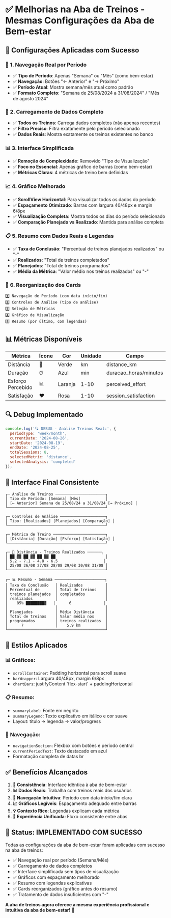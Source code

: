 # ✅ **Melhorias na Aba de Treinos - Mesmas Configurações da Aba de Bem-estar**

## 🎯 **Configurações Aplicadas com Sucesso**

### 📅 **1. Navegação Real por Período**
- ✅ **Tipo de Período**: Apenas "Semana" ou "Mês" (como bem-estar)
- ✅ **Navegação**: Botões "← Anterior" e "→ Próximo" 
- ✅ **Período Atual**: Mostra semana/mês atual como padrão
- ✅ **Formato Completo**: "Semana de 25/08/2024 a 31/08/2024" / "Mês de agosto 2024"

### 💾 **2. Carregamento de Dados Completo**
- ✅ **Todos os Treinos**: Carrega dados completos (não apenas recentes)
- ✅ **Filtro Preciso**: Filtra exatamente pelo período selecionado
- ✅ **Dados Reais**: Mostra exatamente os treinos existentes no banco

### 📊 **3. Interface Simplificada**
- ✅ **Remoção de Complexidade**: Removido "Tipo de Visualização"
- ✅ **Foco no Essencial**: Apenas gráfico de barras (como bem-estar)
- ✅ **Métricas Claras**: 4 métricas de treino bem definidas

### 📈 **4. Gráfico Melhorado**
- ✅ **ScrollView Horizontal**: Para visualizar todos os dados do período
- ✅ **Espaçamento Otimizado**: Barras com largura 40/48px e margin 6/8px
- ✅ **Visualização Completa**: Mostra todos os dias do período selecionado
- ✅ **Comparação Planejado vs Realizado**: Mantida para análise completa

### 📋 **5. Resumo com Dados Reais e Legendas**
- ✅ **Taxa de Conclusão**: "Percentual de treinos planejados realizados" ou "-"
- ✅ **Realizados**: "Total de treinos completados"
- ✅ **Planejados**: "Total de treinos programados"  
- ✅ **Média da Métrica**: "Valor médio nos treinos realizados" ou "-"

### 🔄 **6. Reorganização dos Cards**
```
1️⃣ Navegação de Período (com data início/fim)
2️⃣ Controles de Análise (tipo de análise)
3️⃣ Seleção de Métricas
4️⃣ Gráfico de Visualização
5️⃣ Resumo (por último, com legendas)
```

## 📊 **Métricas Disponíveis**

| Métrica | Ícone | Cor | Unidade | Campo |
|---------|-------|-----|---------|-------|
| Distância | 📍 | Verde | km | distance_km |
| Duração | ⏰ | Azul | min | duracao_horas/minutos |
| Esforço Percebido | 📊 | Laranja | 1-10 | perceived_effort |
| Satisfação | ❤️ | Rosa | 1-10 | session_satisfaction |

## 🔍 **Debug Implementado**

```javascript
console.log('🔍 DEBUG - Análise Treinos Real:', {
  periodType: 'week/month',
  currentDate: '2024-08-26',
  startDate: '2024-08-19', 
  endDate: '2024-08-25',
  totalSessions: 8,
  selectedMetric: 'distance',
  selectedAnalysis: 'completed'
});
```

## 📱 **Interface Final Consistente**

```
┌─ Análise de Treinos ──────────────────────┐
│ Tipo de Período: [Semana] [Mês]           │
│ [← Anterior] Semana de 25/08/24 a 31/08/24 [→ Próximo] │
└───────────────────────────────────────────┘

┌─ Controles de Análise ────────────────────┐
│ Tipo: [Realizados] [Planejados] [Comparação] │
└───────────────────────────────────────────┘

┌─ Métrica de Treino ───────────────────────┐
│ [Distância] [Duração] [Esforço] [Satisfação] │
└───────────────────────────────────────────┘

┌─ 📍 Distância - Treinos Realizados ──────┐
│ ██ ▓▓ ██ ▓▓ ██ ▓▓ ██                      │
│ 5.2 - 7.1 - 4.8 - 6.5                    │
│ 25/08 26/08 27/08 28/08 29/08 30/08 31/08 │
└───────────────────────────────────────────┘

┌─ 📊 Resumo - Semana ──────────────────────┐
│ Taxa de Conclusão   │ Realizados          │
│ Percentual de       │ Total de treinos    │
│ treinos planejados  │ completados         │
│ realizados          │                     │
│    85% ████████▓   │      6              │
│                     │                     │
│ Planejados          │ Média Distância     │
│ Total de treinos    │ Valor médio nos     │
│ programados         │ treinos realizados  │
│      7              │    5.9 km           │
└───────────────────────────────────────────┘
```

## 🎨 **Estilos Aplicados**

### 📊 **Gráficos**:
- `scrollContainer`: Padding horizontal para scroll suave
- `barWrapper`: Largura 40/48px, margin 6/8px
- `chartBars`: justifyContent 'flex-start' + paddingHorizontal

### 📋 **Resumo**:
- `summaryLabel`: Fonte em negrito
- `summaryLegend`: Texto explicativo em itálico e cor suave
- Layout: título → legenda → valor/progress

### 📅 **Navegação**:
- `navigationSection`: Flexbox com botões e período central
- `currentPeriodText`: Texto destacado em azul
- Formatação completa de datas br

## ✅ **Benefícios Alcançados**

1. **🔄 Consistência**: Interface idêntica à aba de bem-estar
2. **📊 Dados Reais**: Trabalha com treinos reais dos usuários
3. **🎯 Navegação Intuitiva**: Período com data início/fim clara
4. **📈 Gráficos Legíveis**: Espaçamento adequado entre barras
5. **💡 Contexto Rico**: Legendas explicam cada métrica
6. **📱 Experiência Unificada**: Fluxo consistente entre abas

## 🚀 **Status: IMPLEMENTADO COM SUCESSO**

Todas as configurações da aba de bem-estar foram aplicadas com sucesso na aba de treinos:
- ✅ Navegação real por período (Semana/Mês)
- ✅ Carregamento de dados completos
- ✅ Interface simplificada sem tipos de visualização  
- ✅ Gráficos com espaçamento melhorado
- ✅ Resumo com legendas explicativas
- ✅ Cards reorganizados (gráfico antes do resumo)
- ✅ Tratamento de dados insuficientes com "-"

**A aba de treinos agora oferece a mesma experiência profissional e intuitiva da aba de bem-estar!** 🎉
